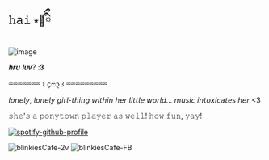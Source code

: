 ## 𝚑𝚊𝚒   ⋆🧸ིྀ

![image](https://github.com/user-attachments/assets/c3d677a0-ed83-40f2-a49a-4f6b916e3e72)


𝒉𝒓𝒖 𝒍𝒖𝒗? :𝟑

⏔⏔⏔⏔⏔⏔⏔ ꒰ ᧔ෆ᧓ ꒱ ⏔⏔⏔⏔⏔⏔⏔⏔⏔

𝘭𝘰𝘯𝘦𝘭𝘺, 𝘭𝘰𝘯𝘦𝘭𝘺 𝘨𝘪𝘳𝘭-𝘵𝘩𝘪𝘯𝘨 𝘸𝘪𝘵𝘩𝘪𝘯 𝘩𝘦𝘳 𝘭𝘪𝘵𝘵𝘭𝘦 𝘸𝘰𝘳𝘭𝘥... 𝘮𝘶𝘴𝘪𝘤 𝘪𝘯𝘵𝘰𝘹𝘪𝘤𝘢𝘵𝘦𝘴 𝘩𝘦𝘳 <3 

𝚜𝚑𝚎'𝚜 𝚊 𝚙𝚘𝚗𝚢𝚝𝚘𝚠𝚗 𝚙𝚕𝚊𝚢𝚎𝚛 𝚊𝚜 𝚠𝚎𝚕𝚕! 𝚑𝚘𝚠 𝚏𝚞𝚗, 𝚢𝚊𝚢!


[![spotify-github-profile](https://spotify-github-profile.kittinanx.com/api/view?uid=31newi2imqx6oawnonuoik5iytmi&cover_image=true&theme=novatorem&show_offline=true&background_color=ffdad8&interchange=true&bar_color=f4a4c0&bar_color_cover=false)](https://github.com/kittinan/spotify-github-profile)

![blinkiesCafe-2v](https://github.com/user-attachments/assets/0464a9c8-9437-429a-9169-0f9cda34e4cd)  ![blinkiesCafe-FB](https://github.com/user-attachments/assets/e89bac85-6510-487d-b7e8-8ee7966240c8)

